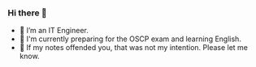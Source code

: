 ### Hi there 👋

- 🔭 I’m an IT Engineer.
- 🌱 I'm currently preparing for the OSCP exam and learning English.
- 💬 If my notes offended you, that was not my intention. Please let me know.

<!--
**tedchen0001/tedchen0001** is a ✨ _special_ ✨ repository because its `README.md` (this file) appears on your GitHub profile.

Here are some ideas to get you started:

- 🔭 I’m currently working on ...
- 🌱 I’m currently learning ...
- 👯 I’m looking to collaborate on ...
- 🤔 I’m looking for help with ...
- 💬 Ask me about ...
- 📫 How to reach me: ...
- 😄 Pronouns: ...
- ⚡ Fun fact: ...
-->
